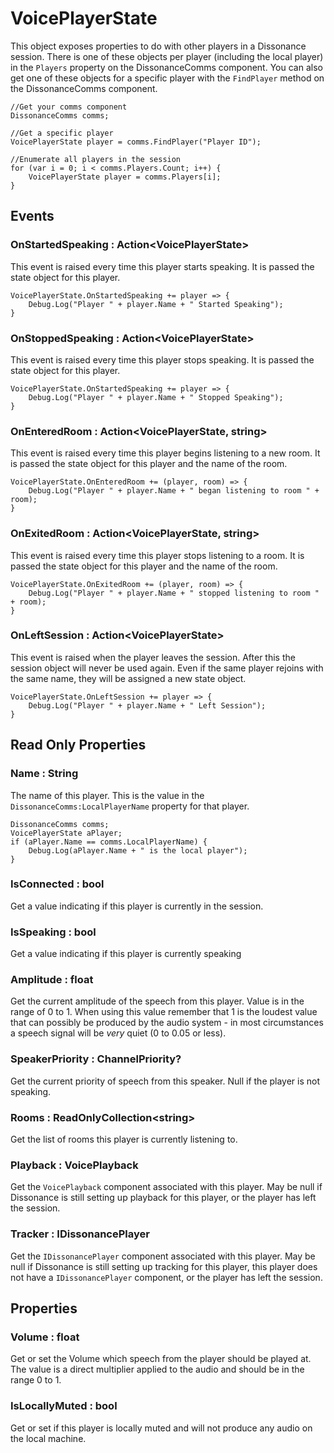 # VoicePlayerState

This object exposes properties to do with other players in a Dissonance session. There is one of these objects per player (including the local player) in the `Players` property on the DissonanceComms component. You can also get one of these objects for a specific player with the `FindPlayer` method on the DissonanceComms component.

```
//Get your comms component
DissonanceComms comms;

//Get a specific player
VoicePlayerState player = comms.FindPlayer("Player ID");

//Enumerate all players in the session
for (var i = 0; i < comms.Players.Count; i++) {
    VoicePlayerState player = comms.Players[i];
}
```

## Events

### OnStartedSpeaking : Action&lt;VoicePlayerState&gt;

This event is raised every time this player starts speaking. It is passed the state object for this player.

```
VoicePlayerState.OnStartedSpeaking += player => {
    Debug.Log("Player " + player.Name + " Started Speaking");
}
```

### OnStoppedSpeaking : Action&lt;VoicePlayerState&gt;

This event is raised every time this player stops speaking. It is passed the state object for this player.

```
VoicePlayerState.OnStartedSpeaking += player => {
    Debug.Log("Player " + player.Name + " Stopped Speaking");
}
```

### OnEnteredRoom : Action&lt;VoicePlayerState, string&gt;

This event is raised every time this player begins listening to a new room. It is passed the state object for this player and the name of the room.

```
VoicePlayerState.OnEnteredRoom += (player, room) => {
    Debug.Log("Player " + player.Name + " began listening to room " + room);
}
```

### OnExitedRoom : Action&lt;VoicePlayerState, string&gt;

This event is raised every time this player stops listening to a room. It is passed the state object for this player and the name of the room.

```
VoicePlayerState.OnExitedRoom += (player, room) => {
    Debug.Log("Player " + player.Name + " stopped listening to room " + room);
}
```

### OnLeftSession : Action&lt;VoicePlayerState&gt;

This event is raised when the player leaves the session. After this the session object will never be used again. Even if the same player rejoins with the same name, they will be assigned a new state object.

```
VoicePlayerState.OnLeftSession += player => {
    Debug.Log("Player " + player.Name + " Left Session");
}
```

## Read Only Properties

### Name : String

The name of this player. This is the value in the `DissonanceComms:LocalPlayerName` property for that player.

```
DissonanceComms comms;
VoicePlayerState aPlayer;
if (aPlayer.Name == comms.LocalPlayerName) {
    Debug.Log(aPlayer.Name + " is the local player");
}
```

### IsConnected : bool

Get a value indicating if this player is currently in the session.

### IsSpeaking : bool

Get a value indicating if this player is currently speaking

### Amplitude : float

Get the current amplitude of the speech from this player. Value is in the range of 0 to 1. When using this value remember that 1 is the loudest value that can possibly be produced by the audio system - in most circumstances a speech signal will be *very* quiet (0 to 0.05 or less).

### SpeakerPriority : ChannelPriority?

Get the current priority of speech from this speaker. Null if the player is not speaking.

### Rooms : ReadOnlyCollection&lt;string&gt;

Get the list of rooms this player is currently listening to.

### Playback : VoicePlayback

Get the `VoicePlayback` component associated with this player. May be null if Dissonance is still setting up playback for this player, or the player has left the session.

### Tracker : IDissonancePlayer

Get the `IDissonancePlayer` component associated with this player. May be null if Dissonance is still setting up tracking for this player, this player does not have a `IDissonancePlayer` component, or the player has left the session.

## Properties

### Volume : float

Get or set the Volume which speech from the player should be played at. The value is a direct multiplier applied to the audio and should be in the range 0 to 1.

### IsLocallyMuted : bool

Get or set if this player is locally muted and will not produce any audio on the local machine.